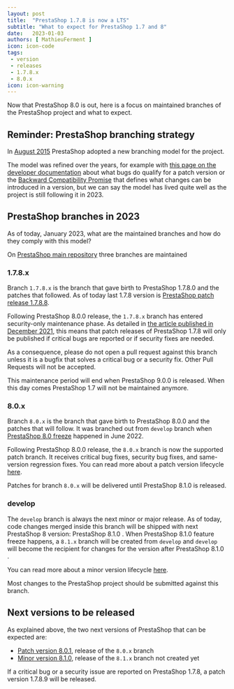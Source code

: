 ```yaml
---
layout: post
title:  "PrestaShop 1.7.8 is now a LTS"
subtitle: "What to expect for PrestaShop 1.7 and 8"
date:   2023-01-03
authors: [ MathieuFerment ]
icon: icon-code
tags:
 - version
 - releases
 - 1.7.8.x
 - 8.0.x
icon: icon-warning
---
```


Now that PrestaShop 8.0 is out, here is a focus on maintained branches of the PrestaShop project and what to expect.

## Reminder: PrestaShop branching strategy

In [August 2015](https://build.prestashop-project.org/news/2015/introducing-new-branching-model-prestashop/) PrestaShop adopted a new branching model for the project.

The model was refined over the years, for example with [this page on the developer documentation](https://devdocs.prestashop-project.org/8/contribute/contribution-guidelines/supported-branches/#bug-fixes-and-patch-branches) about what bugs do qualify for a patch version or the [Backward Compatibility Promise](https://github.com/PrestaShop/ADR/blob/master/0017-backward-compatibility-promise.md) that defines what changes can be introduced in a version, but we can say the model has lived quite well as the project is still following it in 2023.

## PrestaShop branches in 2023

As of today, January 2023, what are the maintained branches and how do they comply with this model?

On [PrestaShop main repository](https://github.com/prestashop/prestashop) three branches are maintained

### 1.7.8.x

Branch `1.7.8.x` is the branch that gave birth to PrestaShop 1.7.8.0 and the patches that followed. As of today last 1.7.8 version is [PrestaShop patch release 1.7.8.8](https://build.prestashop-project.org/news/2022/prestashop-1-7-8-8-maintenance-release/).

Following PrestaShop 8.0.0 release, the `1.7.8.x` branch has entered security-only maintenance phase. As detailed in [the article published in December 2021](https://build.prestashop-project.org/news/2021/prestashop-beyond-1-7/), this means that patch releases of PrestaShop 1.7.8 will only be published if critical bugs are reported or if security fixes are needed.

As a consequence, please do not open a pull request against this branch unless it is a bugfix that solves a critical bug or a security fix. Other Pull Requests will not be accepted.

This maintenance period will end when PrestaShop 9.0.0 is released. When this day comes PrestaShop 1.7 will not be maintained anymore.

### 8.0.x

Branch `8.0.x` is the branch that gave birth to PrestaShop 8.0.0 and the patches that will follow. It was branched out from `develop` branch when [PrestaShop 8.0 freeze](https://build.prestashop-project.org/news/2022/prestashop-feature-freeze-v8/) happened in June 2022.

Following PrestaShop 8.0.0 release, the `8.0.x` branch is now the supported patch branch. It receives critical bug fixes, security bug fixes, and same-version regression fixes. You can read more about a patch version lifecycle [here](https://build.prestashop-project.org/news/2020/ps17-patch-release-lifecycle/).

Patches for branch `8.0.x` will be delivered until PrestaShop 8.1.0 is released.

### develop

The `develop` branch is always the next minor or major release. As of today, code changes merged inside this branch will be shipped with next PrestaShop 8 version: PrestaShop 8.1.0 . When PrestaShop 8.1.0 feature freeze happens, a `8.1.x` branch will be created from `develop` and `develop` will become the recipient for changes for the version after PrestaShop 8.1.0 .

You can read more about a minor version lifecycle [here](https://build.prestashop-project.org/news/2020/ps17-minor-release-lifecycle/).

Most changes to the PrestaShop project should be submitted against this branch.

## Next versions to be released

As explained above, the two next versions of PrestaShop that can be expected are:
- [Patch version 8.0.1](https://github.com/PrestaShop/PrestaShop/issues/30128), release of the `8.0.x` branch
- [Minor version 8.1.0](https://github.com/PrestaShop/PrestaShop/issues/30719), release of the `8.1.x` branch not created yet

If a critical bug or a security issue are reported on PrestaShop 1.7.8, a patch version 1.7.8.9 will be released.
